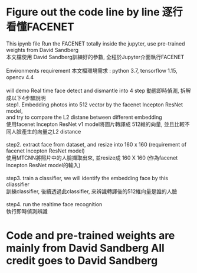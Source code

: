 # Figure out the code line by line 逐行看懂FACENET
This ipynb file Run the FACENET totally inside the jupyter, use pre-trained weights from David Sandberg 
<br>本文檔使用 David Sandberg訓練好的參數, 全程於Jupyter介面執行FACENET
<br>
<br>Environments requirement 本文檔環境需求 : python 3.7, tensorflow 1.15, opencv 4.4
<br>
<br>will demo Real time face detect and dismantle into 4 step 動態即時偵測, 拆解成以下4步驟說明
<br>step1. Embedding photos into 512 vector by the facenet Incepton ResNet model, 
<br> and try to compare the L2 distane between different embedding
<br> 使用facenet Incepton ResNet v1 model將圖片轉譯成 512維的向量, 並且比較不同人臉產生的向量之L2 distance
<br><br>step2. extract face from dataset, and resize into 160 x 160 (requirement of facenet Incepton ResNet model)
<br> 使用MTCNN將照片中的人臉擷取出來, 並resize成 160 X 160 (作為facenet Incepton ResNet model的輸入)
<br><br>step3. train a classifier, we will identify the embedding face by this cliassifier
<br> 訓練classifier, 後續透過此classifier, 來辨識轉譯後的512維向量是誰的人臉
<br><br>step4. run the realtime face recognition
<br> 執行即時偵測辨識
 
# Code and pre-trained weights are mainly from David Sandberg All credit goes to David Sandberg

